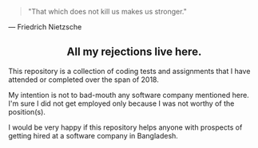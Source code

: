 > "That which does not kill us makes us stronger."

— Friedrich Nietzsche

<h2 align="center">All my rejections live here.</h1>

This repository is a collection of coding tests and assignments that I have attended or completed over the span of 2018.

My intention is not to bad-mouth any software company mentioned here. I'm sure I did not get employed only because I was not worthy of the position(s).

I would be very happy if this repository helps anyone with prospects of getting hired at a software company in Bangladesh.